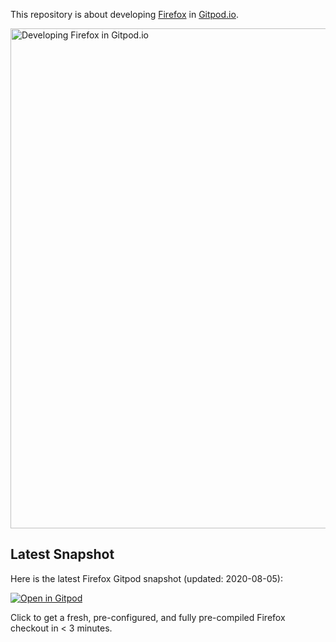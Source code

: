 This repository is about developing [Firefox](https://github.com/mozilla/gecko-dev) in [Gitpod.io](https://www.gitpod.io/).

<img width="800" alt="Developing Firefox in Gitpod.io" src="https://user-images.githubusercontent.com/599268/85171838-12389200-b270-11ea-8a9a-b15a6f889777.png">

## Latest Snapshot

Here is the latest Firefox Gitpod snapshot (updated: 2020-08-05):

[![Open in Gitpod](https://gitpod.io/button/open-in-gitpod.svg)](https://gitpod.io/#snapshot/e214bf61-3301-4538-8176-279dba8d0f95)

Click to get a fresh, pre-configured, and fully pre-compiled Firefox checkout in < 3 minutes.

